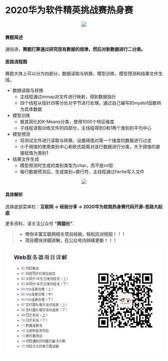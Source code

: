 2020华为软件精英挑战赛热身赛
===============
<div align=center><img src="http://ww1.sinaimg.cn/large/005TJ2c7ly1gdbrs1mg7zj30ep02xq2q.jpg" height="120"/> </div>

#### 赛题简述
通俗讲，**赛题打算通过研究现有数据的规律，然后对新数据进行二分类。**

#### 思路流程图

赛题大体上可以分为四部分，数据读取与转换，模型训练，模型预测和结果文件生成。

* 数据读取与转换
	* 主线程通过mmap对文件进行映射，得到数据指针
	* 四个线程从指针四等分处对字节进行处理，通过自己编写的myatof函数转为具体数据
* 模型训练
	* 极其简化的K-Means分类，使用1000个特征维度
	* 子线程读取训练文件的四部分，主线程得到0和1两个类别的平均中心
* 模型预测
	* 将测试文件进行读取与转换，设置阈值对第一个维度的数据进行过滤
	* 小于阈值的使用类别中心和欧氏距离对该行数据进行分类，大于阈值的直接赋值为类别1
* 结果文件生成
	* 模型预测时生成的类别类型为char，而不是int型
	* 每行数据预测后，生成类别+换行符，主线程通过fwrite写入文件

<div align=center><img src="http://ww1.sinaimg.cn/large/005TJ2c7ly1gdby9l8vc0j30ve0vtadf.jpg" height="500"/> </div>

#### 具体解析
选择底部菜单栏：**互联网 -> 经验分享 -> 2020华为软挑热身赛代码开源-思路大起底**

更多资料，请关注公众号 **“两猿社”**.
> * **带你丰富互联网相关项目经验，轻松应对校招！！！**
> * **项目模块详细讲解，在公众号内持续更新！！！**

<div align=center><img src="https://github.com/twomonkeyclub/TinyWebServer/blob/master/root/test1.jpg" height="350"/> </div>